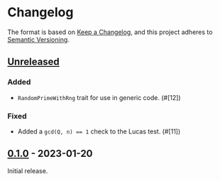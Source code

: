 # Changelog

The format is based on [Keep a Changelog](https://keepachangelog.com/en/1.0.0/),
and this project adheres to [Semantic Versioning](https://semver.org/spec/v2.0.0.html).


## [Unreleased]

### Added

- `RandomPrimeWithRng` trait for use in generic code. (#[12])


### Fixed

- Added a `gcd(Q, n) == 1` check to the Lucas test. (#[11])


[#11]: https://github.com/nucypher/rust-umbral/pull/11
[#12]: https://github.com/nucypher/rust-umbral/pull/12


## [0.1.0] - 2023-01-20

Initial release.


[Unreleased]: https://github.com/entropyxyz/crypto-primes/compare/v0.1.0...HEAD
[0.1.0]: https://github.com/nucypher/rust-umbral/releases/tag/v0.1.0
